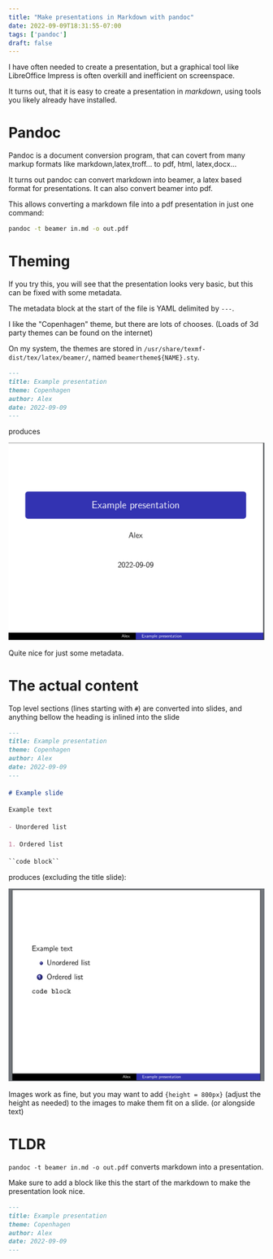 ```yaml
---
title: "Make presentations in Markdown with pandoc"
date: 2022-09-09T18:31:55-07:00
tags: ['pandoc']
draft: false
---
```


I have often needed to create a presentation, but a graphical tool like LibreOffice Impress is often overkill and inefficient on screenspace.

It turns out, that it is easy to create a presentation in *markdown*, using tools you likely already have installed.

# Pandoc

Pandoc is a document conversion program, that can covert from many markup formats like markdown,latex,troff... to pdf, html, latex,docx...

It turns out pandoc can convert markdown into beamer, a latex based format for presentations. It can also convert beamer into pdf.

This allows converting a markdown file into a pdf presentation in just one command:

```sh
pandoc -t beamer in.md -o out.pdf
```

# Theming

If you try this, you will see that the presentation looks very basic, but this can be fixed with some metadata.

The metadata block at the start of the file is YAML delimited by ``---``.

I like the "Copenhagen" theme, but there are lots of chooses. (Loads of 3d party themes can be found on the internet)

On my system, the themes are stored in ``/usr/share/texmf-dist/tex/latex/beamer/``, named ``beamertheme${NAME}.sty``.

```md
---
title: Example presentation
theme: Copenhagen
author: Alex
date: 2022-09-09
---
```

produces

![Example presentation](title.png)

Quite nice for just some metadata.

# The actual content

Top level sections (lines starting with ``#``) are converted into slides, and anything bellow the heading is inlined into the slide

```md
---
title: Example presentation
theme: Copenhagen
author: Alex
date: 2022-09-09
---

# Example slide

Example text

- Unordered list

1. Ordered list

``code block``
```

produces (excluding the title slide):

![Example side with text](content.png)

Images work as fine, but you may want to add ``{height = 800px}`` (adjust the height as needed) to the images to make them fit on a slide. (or alongside text)

# TLDR

``pandoc -t beamer in.md -o out.pdf`` converts markdown into a presentation.

Make sure to add a block like this the start of the markdown to make the presentation look nice.

```md
---
title: Example presentation
theme: Copenhagen
author: Alex
date: 2022-09-09
---
```
